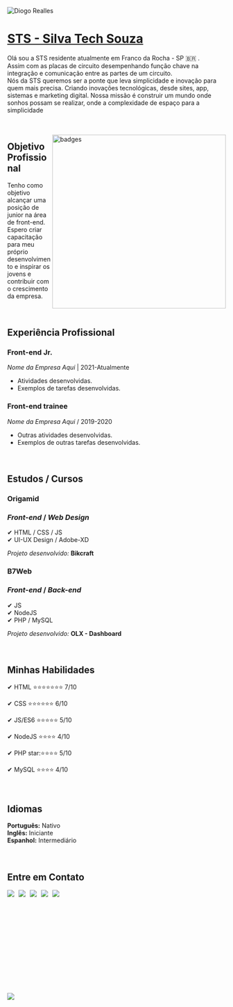 ![Diogo Realles](./img/banner-02.png)


# <b>[STS - Silva Tech Souza](https://silvatechsouza.com.br)</b>
Olá sou a STS residente atualmente em Franco da Rocha - SP 🇧🇷 .<br>
Assim com as placas de circuito desempenhando função chave na integração e comunicação entre as partes de um circuito.<br> Nós da STS queremos ser a ponte que leva simplicidade e inovação para quem mais precisa. Criando inovações tecnológicas, desde sites, app, sistemas e marketing digital. Nossa missão é construir um mundo onde sonhos possam se realizar, onde a complexidade de espaço para a simplicidade<br><br><br>



<img src="./img/ui.png" min-width="400px" max-width="400px" width="400px" align="right" alt="badges">

## <b>Objetivo Profissional</b>
Tenho como objetivo alcançar uma posição de junior na área de front-end. Espero criar capacitação para  meu próprio desenvolvimento e inspirar os jovens e contribuir com o crescimento da empresa.<br><br><br>


## <b>Experiência Profissional</b>
### **Front-end Jr.**<br>
_Nome da Empresa Aqui_ | 2021-Atualmente<br>
* Atividades desenvolvidas.
* Exemplos de tarefas desenvolvidas.

### **Front-end trainee**<br>
_Nome da Empresa Aqui_ / 2019-2020<br>
* Outras atividades desenvolvidas.
* Exemplos de outras tarefas desenvolvidas.<br><br><br>


## <b>Estudos / Cursos</b>
### <b>Origamid</b>
### _Front-end_ / _Web Design_
✔ HTML / CSS / JS<br>
✔ UI-UX Design / Adobe-XD<br>

_Projeto desenvolvido:_ <b>Bikcraft</b>

### <b>B7Web</b>
### _Front-end_ / _Back-end_
✔ JS<br>
✔ NodeJS<br>
✔ PHP / MySQL<br>

_Projeto desenvolvido:_ <b>OLX - Dashboard</b><br><br><br>


## <b>Minhas Habilidades</b>
✔ HTML :star::star::star::star::star::star::star: 7/10<br>

✔ CSS :star::star::star::star::star::star: 6/10<br>

✔ JS/ES6 :star::star::star::star::star: 5/10<br>

✔ NodeJS :star::star::star::star: 4/10<br>

✔ PHP star::star::star::star::star: 5/10<br>

✔ MySQL :star::star::star::star: 4/10<br><br><br>


## <b>Idiomas</b>
<b>Português:</b> Nativo<br>
<b>Inglês:</b> Iniciante<br>
<b>Espanhol:</b> Intermediário<br><br><br>


## <b>Entre em Contato<b>
<a href="www.silvatechsouza.com.br" target="_blank"><img src="https://img.shields.io/badge/SITE-www.silvatechsouza.com.br-black?style=for-the-badge"></a> &nbsp;
<a href="https://api.whatsapp.com/send?phone=5511911601652&text=DiretodoGit" target="_blank"><img src="https://img.shields.io/badge/WHATSAPP-(11)911601652-success/?style=for-the-badge&logo=whatsapp&logoColor=success"></a> &nbsp;
<a href="https://www.facebook.com/silvatechsouza" target="_blank"><img src="https://img.shields.io/badge/Facebook-/softwarealles-%230077B5?style=for-the-badge&logo=facebook&logoColor=international"></a> &nbsp;
<a href="mailto: comercial.sts@silvatechsouza.com.br"><img src="https://img.shields.io/badge/Email-comercial.sts@silvatechsouza.com.br-lightgrey?style=for-the-badge&logo=Gmail&logoColor=white"></a> &nbsp;
<a href="mailto: comercial.sts@silvatechsouza.com.br"><img src="https://img.shields.io/badge/Linkedin-@SEU_LINKEDIN_AQUI-blue?style=for-the-badge&logo=Linkedin&logoColor=white"></a> &nbsp;

<br><br><br><br><br><br><br><br><br><br><br><br><a href="https://silvatechsouza.com.br"><img src="https://silvatechsouza.com.br"></a> &nbsp;
